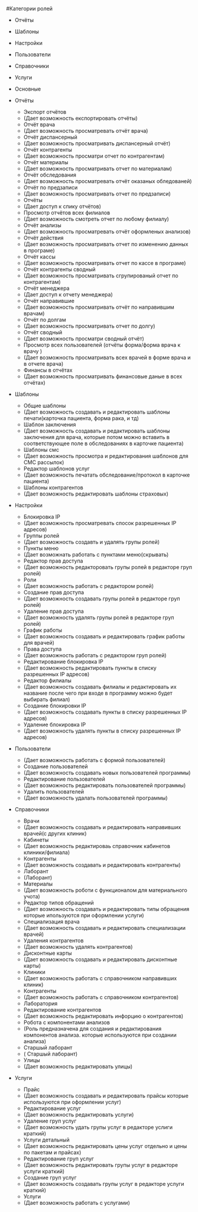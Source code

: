 #Категории ролей

- Отчёты
- Шаблоны
- Настройки
- Пользователи
- Справочники
- Услуги
- Основные

- Отчёты
  - Экспорт отчётов
   - (Дает возможность експортировать отчёты)
   - Отчёт врача 
   - (Дает возможность просматревать отчёт врача)
   - Отчёт диспансерный
  - (Дает возможность просматривать диспансерный отчёт)
  - Отчёт контрагенты
  - (Дает возможность просматри отчет по контрагентам)
  - Отчёт материалы
  - (Дает возможность просматривать отчет по материалам)
  - Отчёт обследования
  - (Дает возможность просматревать отчёт оказаных обледованей)
  - Отчёт по предзаписи
  - (Дает возможность просматривать отчет по предзаписи)
  - Отчёты
  - (Дает доступ к спику отчётов)
  - Просмотр отчётов всех филиалов
  - (Дает возможность смотреть отчет по любому филиалу)
  - Отчёт анализы
  - (Дает возможность просматревать отчёт оформленых анализов)
  - Отчёт действия
  - (Дает возможность просматривать отчет по изменению данных в програме)
  - Отчёт кассы
  - (Дает возможность просматривать отчет по кассе в програме)
  - Отчёт контрагенты сводный
  - (Дает возможность просматривать сгрупированый отчет по контрагентам)
  - Отчёт менеджера
  - (Дает доступ к отчету менеджера)
  - Отчёт направившие
  - (Дает возможность просматривать отчёт по направившим врачам)
  - Отчёт по долгам
  - (Дает возможность просматривать отчет по долгу)
  - Отчёт сводный 
  - (Дает возможность просматри сводный отчёт)
  - Просмотр всех пользователей (отчёты форма/форма врача к врачу )
  - (Дает возможность просматривать всех врачей в форме врача и в отчете врача)
  - Финансы в отчётах
  - (Дает возможность просматривать финансовые даные в всех отчётах)

- Шаблоны
  - Общие шаблоны
  - (Дает возможность создавать и редактировать шаблоны печати(карточка пациента, форма рака, и тд)
  - Шаблон заключения
  - (Дает возможность создавать и редактировать шаблоны заключения для врача, которые потом можно вставить в соответствующее поле в обследованиях в карточке пациента)
  - Шаблоны смс
  - (Дает возможность просмотра и редактирования шаблонов для СМС рассылок)
  - Редактор шаблонов услуг
  - (Дает возможность печатать обследование/протокол в карточке пациента)
  - Шаблоны контрагентов
  - (Дает возможность редактировать шаблоны страховых)

- Настройки
  - Блокировка IP
  - (Дает возможность просматревать спосок разрешенных IP адресов)
  - Группы ролей
  - (Дает возможность создавть и удалять групы ролей)
  - Пункты меню
  - (Дает возможнать работать с пунктами меню(скрывать)
  - Редактор прав доступа
  - (Дает возможность редакторовать групы ролей в редакторе груп ролей)
  - Роли
  - (Дает возможность работать с редактором ролей)
  - Создание прав доступа
  - (Дает возможность создавать групы ролей в редакторе груп ролей)
  - Удаление прав доступа
  - (Дает возможность удалять групы ролей в редакторе груп ролей)
  - График работы
  - (Дает возможность создавать и редактировать график работы для врачей)
  - Права доступа
  - (Дает возможность работать с редактором груп ролей)
  - Редактирование блокировка IP
  - (Дает возможность редактировать пункты в списку разрешенных IP адресов)
  - Редактор филиалы 
  - (Дает возможность создавать филиалы и редактировать их название после чего при входе в программу можно будет выбирать филиал)
  - Создание блокировки IP
  - (Дает возможность создавать пункты в списку разрешенных IP адресов)
  - Удаление блокировка IP
  - (Дает возможность удалять пункты в списку разрешенных IP адресов)

- Пользователи
  - (Дает возможность работать с формой пользователей)
  - Создание пользователей
  - (Дает возможность создавать новых пользователей программы)
  - Редактирование пользователей
  - (Дает возможность редактировать пользователей программы)
  - Удалить пользователей
  - (Дает возможность удалать пользователей программы)

- Справочники
  - Врачи 
  - (Дает возможность создавать и редактировать направивших врачей(с других клиник)
  - Кабинеты
  - (Дает возможность редактироваь справочник кабинетов клиники/филиала)
  - Контрагенты
  - (Дает возможность создавать и редактировать контрагенты)
  - Лаборант
  - (Лаборант)
  - Материалы
  - (Дает возможность роботи с функционалом для материального учота)
  - Редактор типов обращений
  - (Дает возможность создавать и редактировать типы обращения которые ипользуются при оформлении услуги)
  - Специализация врача
  - (Дает возможность создавать и редактировать специализации врачей)
  - Удаления контрагентов
  - (Дает возможность удалять контрагентов)
  - Дисконтные карты
  - (Дает возможность создавать и редактировать дисконтные карты)
  - Клиники
  - (Дает возможность работать с справочником направивших клиник)
  - Контрагенты
  - (Дает возможность работать с справочником контрагентов)
  - Лаборатория
  - Редактирование контрагентов
  - (Дает возможность редактировать инфорцию о контрагентов)
  - Робота с компонентами анализов
  - (Роль предназначена для создания и редактирования компонентов анализа. которые используются при создании анализа)
  - Старшый лаборант
  - ( Старшый лаборант)
  - Улицы 
  - (Дает возможность редактировать улицы)

- Услуги 
  - Прайс
  - (Дает возможность создавать и редактировать прайсы которые используются при оформлении услуг)
  - Редактирование услуг
  - (Дает возможность редактировать услуги)
  - Удаление груп услуг
  - (Дает возможность удать групы услуг в редакторе услиги краткий)
  - Услуги детальный 
  - (Дает возможность редактировать цены услуг отдельно и цены по пакетам и прайсах)
  - Редактирование груп услуг
  - (Дает возможность редактировать групы услуг в редакторе услуги краткий)
  - Создание груп услуг
  - (Дает возможность создавать групы услуг в редакторе услуги краткий)
  - Услуги
  - (Дает возможность работать с услугами)
